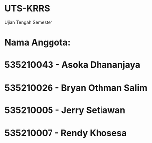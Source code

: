 # UTS-KRRS
Ujian Tengah Semester

# Nama Anggota:
# 535210043 - Asoka Dhananjaya 
# 535210026 - Bryan Othman Salim
# 535210005 - Jerry Setiawan
# 535210007 - Rendy Khosesa
